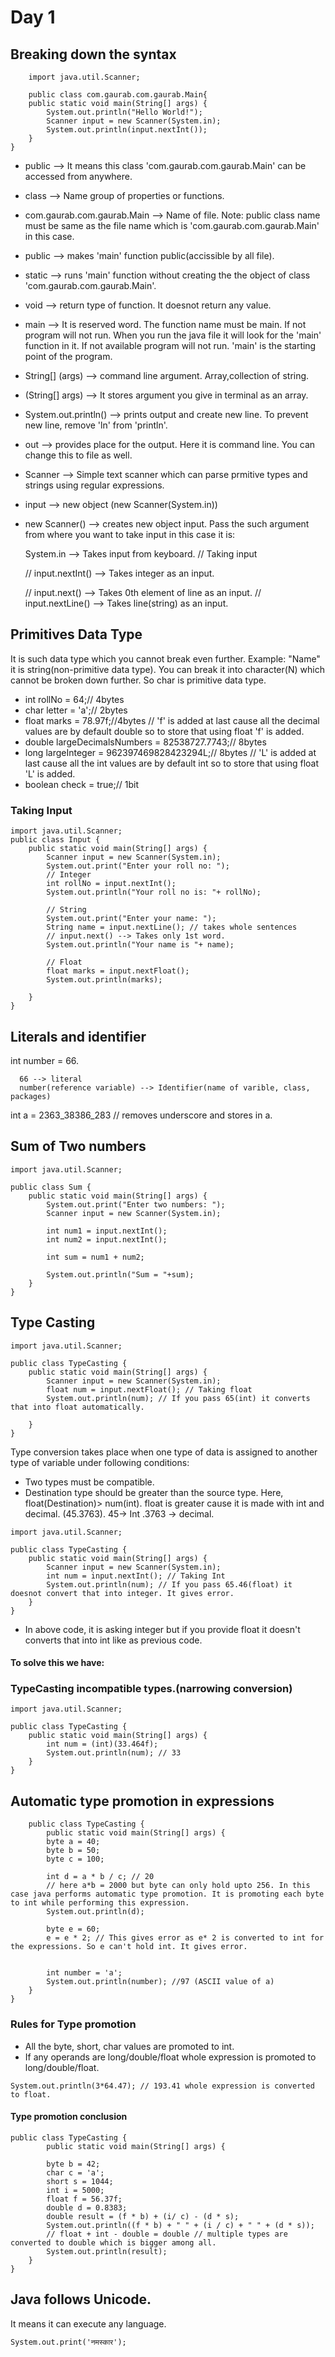 # Day 1
  ## Breaking down the syntax
``` 
    import java.util.Scanner;

    public class com.gaurab.com.gaurab.Main{
    public static void main(String[] args) {
        System.out.println("Hello World!");
        Scanner input = new Scanner(System.in);
        System.out.println(input.nextInt());
    }
}
```
- public --> It means this class 'com.gaurab.com.gaurab.Main' can be accessed from anywhere.
- class  --> Name group of properties or functions.
- com.gaurab.com.gaurab.Main   --> Name of file.                 Note: public class name must be same as the file name which is 'com.gaurab.com.gaurab.Main' in this case.
- public --> makes 'main' function public(accissible by 
all file).
- static --> runs 'main' function without creating the                 the object of class 'com.gaurab.com.gaurab.Main'.
- void   --> return type of function. It doesnot return any value.
- main   --> It is reserved word. The function name                 must be main. If not program will not run. When you run the java file it will look for the 'main' function in it. If not available program will not run. 'main' is the starting point of the program.
- String[] (args) --> command line argument. Array,collection of string.
- (String[] args) --> It stores argument you give in terminal as an array.
- System.out.println() --> prints output and create new                             line. To prevent new line, remove 'ln' from 'println'.
- out --> provides place for the output. Here it is command line. You can change this to file as well.
- Scanner --> Simple text scanner which can parse prmitive types and strings using regular expressions.
- input --> new object (new Scanner(System.in))
- new Scanner() --> creates new object input. Pass the                        such argument from where you want to take input in this case it is: 
    
    System.in --> Takes input from keyboard.
    // Taking input 
    
    // input.nextInt() --> Takes integer as an input.
    
    // input.next() --> Takes 0th element of line as an input.
    // input.nextLine() --> Takes line(string) as an input.

## Primitives Data Type
 It is such data type which you cannot break even further.
  Example: "Name" it is string(non-primitive data type). You can break it into character(N) which cannot be broken down further. So char is primitive data type.

- int rollNo = 64;// 4bytes
- char letter = 'a';// 2bytes
- float marks = 78.97f;//4bytes
// 'f' is added at last cause all the decimal values are by default double so to store that using float 'f' is added.
- double largeDecimalsNumbers = 82538727.7743;// 8bytes
- long largeInteger = 962397469828423294L;// 8bytes
// 'L' is added at last cause all the int values are by default int so to store that using float 'L' is added.
- boolean check = true;// 1bit

### Taking Input
```
import java.util.Scanner;
public class Input {
    public static void main(String[] args) {
        Scanner input = new Scanner(System.in);
        System.out.print("Enter your roll no: ");
        // Integer
        int rollNo = input.nextInt();
        System.out.println("Your roll no is: "+ rollNo);

        // String
        System.out.print("Enter your name: ");
        String name = input.nextLine(); // takes whole sentences
        // input.next() --> Takes only 1st word.
        System.out.println("Your name is "+ name);

        // Float
        float marks = input.nextFloat();
        System.out.println(marks);
        
    }
}
```
## Literals and identifier
  int number = 66.

      66 --> literal
      number(reference variable) --> Identifier(name of varible, class, packages)
  int a = 2363_38386_283 // removes underscore and stores in a.

## Sum of Two numbers
```
import java.util.Scanner;

public class Sum {
    public static void main(String[] args) {
        System.out.print("Enter two numbers: ");
        Scanner input = new Scanner(System.in);

        int num1 = input.nextInt();
        int num2 = input.nextInt();

        int sum = num1 + num2;

        System.out.println("Sum = "+sum);
    }
}
```

## Type Casting
```
import java.util.Scanner;

public class TypeCasting {
    public static void main(String[] args) {
        Scanner input = new Scanner(System.in);
        float num = input.nextFloat(); // Taking float
        System.out.println(num); // If you pass 65(int) it converts that into float automatically.

    }
}
```
  Type conversion takes place when one type of data is assigned to another type of variable under following conditions:
  
  - Two types must be compatible.
  - Destination type should be greater than the source type.
    Here, float(Destination)> num(int). float is greater cause it is made with int and decimal. (45.3763).
    45-> Int
    .3763 -> decimal.

```
import java.util.Scanner;

public class TypeCasting {
    public static void main(String[] args) {
        Scanner input = new Scanner(System.in);
        int num = input.nextInt(); // Taking Int
        System.out.println(num); // If you pass 65.46(float) it doesnot convert that into integer. It gives error.
    }
}
```
  - In above code, it is asking integer but if you provide float it doesn't converts that into int like as previous code.
#### To solve this we have: 
### TypeCasting incompatible types.(narrowing conversion)

```
import java.util.Scanner;

public class TypeCasting {
    public static void main(String[] args) {
        int num = (int)(33.464f);
        System.out.println(num); // 33
    }
}
```
## Automatic type promotion in expressions

```
    public class TypeCasting {
        public static void main(String[] args) {
        byte a = 40;
        byte b = 50;
        byte c = 100;

        int d = a * b / c; // 20
        // here a*b = 2000 but byte can only hold upto 256. In this case java performs automatic type promotion. It is promoting each byte to int while performing this expression.
        System.out.println(d);

        byte e = 60;
        e = e * 2; // This gives error as e* 2 is converted to int for the expressions. So e can't hold int. It gives error.

        
        int number = 'a';
        System.out.println(number); //97 (ASCII value of a)
    }
}
```
### Rules for Type promotion 

- All the byte, short, char values are promoted to int.
- If any operands are long/double/float whole expression is promoted to long/double/float.

```
System.out.println(3*64.47); // 193.41 whole expression is converted to float.
```
#### Type promotion conclusion

```
public class TypeCasting {
        public static void main(String[] args) {

        byte b = 42;
        char c = 'a';
        short s = 1044;
        int i = 5000;
        float f = 56.37f;
        double d = 0.8383;
        double result = (f * b) + (i/ c) - (d * s);
        System.out.println((f * b) + " " + (i / c) + " " + (d * s));
        // float + int - double = double // multiple types are converted to double which is bigger among all.
        System.out.println(result);
    }
}
```

## Java follows Unicode.
 It means it can execute any language.
 ```
 System.out.print('नमस्कार');
 ```

